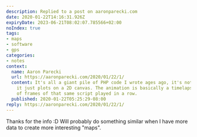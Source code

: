 ```yaml
---
description: Replied to a post on aaronparecki.com
date: 2020-01-22T14:16:31.926Z
expiryDate: 2023-06-21T08:02:07.785566+02:00
noIndex: true
tags:
- maps
- software
- gps
categories:
- notes
context:
  name: Aaron Parecki
  url: https://aaronparecki.com/2020/01/22/1/
  content: It's all a giant pile of PHP code I wrote ages ago, it's not even map-projection-aware
    it just plots on a 2D canvas. The animation is basically a timelapse of a bunch
    of frames of that same script played in a row.
  published: 2020-01-22T05:25:29-08:00
reply: https://aaronparecki.com/2020/01/22/1/
---
```


Thanks for the info :D Will probably do something similar when I have more data to create more interesting "maps".
